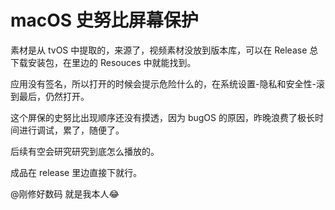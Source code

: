 # macOS 史努比屏幕保护

素材是从 tvOS 中提取的，来源了，视频素材没放到版本库，可以在 Release 总下载安装包，在里边的 Resouces 中就能找到。

应用没有签名，所以打开的时候会提示危险什么的，在系统设置-隐私和安全性-滚到最后，仍然打开。

这个屏保的史努比出现顺序还没有摸透，因为 bugOS 的原因，昨晚浪费了极长时间进行调试，累了，随便了。

后续有空会研究研究到底怎么播放的。

成品在 release 里边直接下就行。

@刚修好数码 就是我本人😂